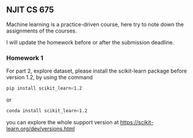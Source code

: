 ## NJIT CS 675

Machine learning is a practice-driven course, here try to note down the assignments of the courses.

I will update the homework before or after the submission deadline.


### Homework 1

For part 2, explore dataset, please install the scikit-learn package before version 1.2, by using the command

```bash
pip install scikit_learn<1.2
```

or

```bash
conda install scikit_learn<1.2
```

you can explore the whole support version at https://scikit-learn.org/dev/versions.html
